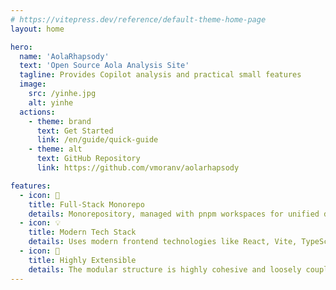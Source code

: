 ```yaml
---
# https://vitepress.dev/reference/default-theme-home-page
layout: home

hero:
  name: 'AolaRhapsody'
  text: 'Open Source Aola Analysis Site'
  tagline: Provides Copilot analysis and practical small features
  image:
    src: /yinhe.jpg
    alt: yinhe
  actions:
    - theme: brand
      text: Get Started
      link: /en/guide/quick-guide
    - theme: alt
      text: GitHub Repository
      link: https://github.com/vmoranv/aolarhapsody

features:
  - icon: 🚀
    title: Full-Stack Monorepo
    details: Monorepository, managed with pnpm workspaces for unified development, building, and deployment.
  - icon: 💡
    title: Modern Tech Stack
    details: Uses modern frontend technologies like React, Vite, TypeScript, and Zustand, along with a Node.js/Express backend, for an efficient development experience.
  - icon: 🧩
    title: Highly Extensible
    details: The modular structure is highly cohesive and loosely coupled, providing good extensibility.
---
```

